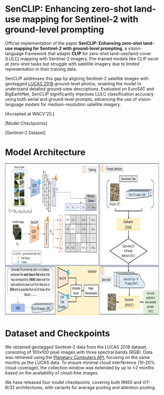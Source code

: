 # SenCLIP: Enhancing zero-shot land-use mapping for Sentinel-2 with ground-level prompting
Official implementation of the paper **SenCLIP: Enhancing zero-shot land-use mapping for Sentinel-2 with ground-level prompting**, a vision-language framework that adapts **CLIP** for zero-shot land-use/land-cover (LULC) mapping with Sentinel-2 imagery. Pre-trained models like CLIP excel at zero-shot tasks but struggle with satellite imagery due to limited representation in their training data.  

SenCLIP addresses this gap by aligning Sentinel-2 satellite images with geotagged [LUCAS 2018](https://ec.europa.eu/eurostat/web/lucas/database/2018) ground-level photos, enabling the model to understand detailed ground-view descriptions. Evaluated on EuroSAT and BigEarthNet, SenCLIP significantly improves LULC classification accuracy using both aerial and ground-level prompts, advancing the use of vision-language models for medium-resolution satellite imagery.

[Accepted at WACV'25.]

[Model Checkpoints]

[Sentinel-2 Dataset]

# Model Architecture
<div align="center">
<img src="model_arch.jpg" width="1000" height="500">
</div>

# Dataset and Checkpoints
We obtained geotagged Sentinel-2 data from the LUCAS 2018 dataset, consisting of 100x100 pixel images with three spectral bands (RGB). Data was retrieved using the [Planetary Computers API](https://planetarycomputer.microsoft.com/docs/quickstarts/reading-stac/), focusing on the same months as the LUCAS data. To ensure minimal cloud interference (10-20% cloud coverage), the collection window was extended by up to ±2 months based on the availability of cloud-free images.

We have released four model checkpoints, covering both RN50 and ViT-B/32 architectures, with variants for average pooling and attention pooling.
